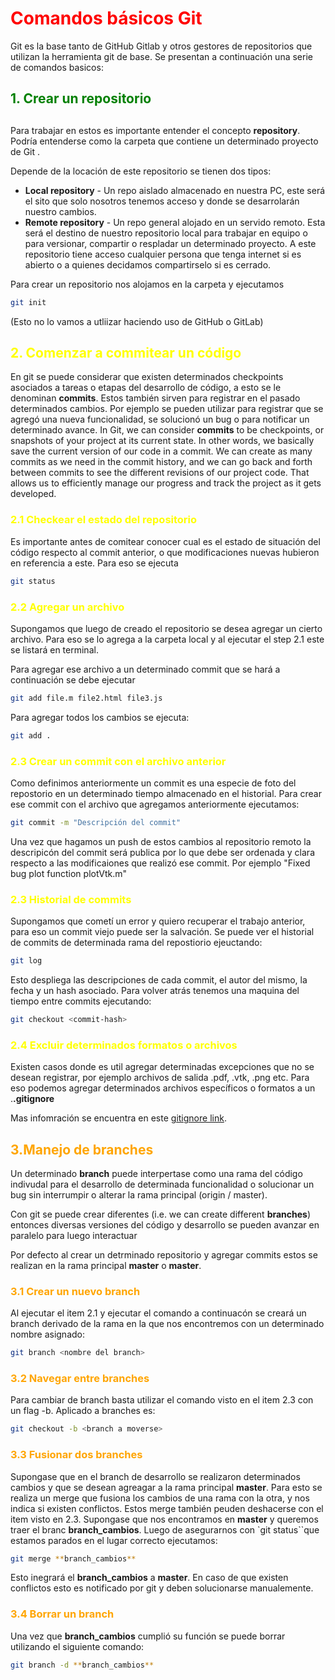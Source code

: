 # <span style="color:red">Comandos básicos Git    </span>
Git es la base tanto de GitHub Gitlab y otros gestores de repositorios que utilizan la herramienta git de base. Se presentan a continuación una serie de comandos basicos:

## <span style="color:green">1. Crear un repositorio    </span>

## 
Para trabajar en estos es importante entender el concepto **repository**. Podría entenderse como la carpeta que contiene un determinado proyecto de Git .  

Depende de la locación de este repositorio se tienen dos tipos:

- **Local repository** - Un repo aislado almacenado en nuestra PC, este será el sito que solo nosotros tenemos acceso y donde se desarrolarán nuestro cambios.
- **Remote repository** - Un repo general alojado en un servido remoto. Esta será el destino de nuestro repositorio local para trabajar en equipo o para versionar, compartir o respladar un determinado proyecto. A este repositorio tiene acceso cualquier persona que tenga internet si es abierto o a quienes decidamos compartirselo si es cerrado. 

Para crear un repositorio nos alojamos en la carpeta y ejecutamos 

```bash
git init
```
(Esto no lo vamos a utliizar haciendo uso de GitHub o GitLab)

## <span style="color:yellow">2. Comenzar a commitear un código    </span>

En git se puede considerar que existen determinados checkpoints asociados a tareas o etapas del desarrollo de código, a esto se le denominan **commits**. Estos también sirven para registrar en el pasado determinados cambios. Por ejemplo se pueden utilizar para registrar que se agregó una nueva funcionalidad, se solucionó un bug o para notificar un determinado avance.
In Git, we can consider **commits** to be checkpoints, or snapshots of your project at its current state. In other words, we basically save the current version of our code in a commit. We can create as many commits as we need in the commit history, and we can go back and forth between commits to see the different revisions of our project code. That allows us to efficiently manage our progress and track the project as it gets developed.

### <span style="color:yellow">2.1 Checkear el estado del repositorio   </span>

Es importante antes de comitear conocer cual es el estado de situación del código respecto al commit anterior, o que modificaciones nuevas hubieron en referencia a este. Para eso se ejecuta 

```bash 
git status 
```
### <span style="color:yellow"> 2.2 Agregar un archivo  </span>


Supongamos que luego de creado el repositorio se desea agregar un cierto archivo. Para eso se lo agrega a la carpeta local y al ejecutar el step 2.1 este se listará en terminal. 

Para agregar ese archivo a un determinado commit que se hará a continuación se debe ejecutar 

```bash
git add file.m file2.html file3.js
```
Para agregar todos los cambios se ejecuta:

```bash
git add .
```

### <span style="color:yellow"> 2.3 Crear un commit con el archivo anterior  </span>

Como definimos anteriormente un commit es una especie de foto del repostorio en un determinado tiempo almacenado en el historial. Para crear ese commit con el archivo que agregamos anteriormente ejecutamos:

```bash
git commit -m "Descripción del commit"
```
Una vez que hagamos un push de estos cambios al repositorio remoto la descripicón del commit será publica por lo que debe ser ordenada y clara respecto a las modificaiones que realizó ese commit. Por ejemplo "Fixed bug plot function plotVtk.m"

### <span style="color:yellow"> 2.3 Historial de commits  </span>
Supongamos que cometí un error y quiero recuperar el trabajo anterior, para eso un commit viejo puede ser la salvación. Se puede ver el historial de commits de determinada rama del repostiorio ejeuctando:

```bash
git log
```
Esto despliega las descripciones de cada commit, el autor del mismo, la fecha y un hash asociado. Para volver atrás tenemos una maquina del tiempo entre commits ejecutando:

```bash
git checkout <commit-hash>
```
### <span style="color:yellow"> 2.4 Excluir determinados formatos o archivos  </span>

Existen casos donde es util agregar determinadas excepciones que no se desean registrar, por ejemplo archivos de salida .pdf, .vtk, .png etc. Para eso podemos agregar determinados archivos específicos o formatos a un .**.gitignore** 

Mas infomración se encuentra en este [gitignore link](https://help.github.com/en/articles/ignoring-files).


## <span style="color:orange"> 3.Manejo de branches  </span>

Un determinado **branch** puede interpertase como una rama del código indivudal para el desarrollo de determinada funcionalidad o solucionar un bug sin interrumpir o alterar la rama principal (origin / master).

Con git se puede crear diferentes (i.e. we can create different **branches**) entonces diversas versiones del código y desarrollo se pueden avanzar en paralelo para luego interactuar

Por defecto al crear un detrminado repositorio y agregar commits estos se realizan en la rama principal **master** o  **master**.

### <span style="color:orange"> 3.1 Crear un nuevo branch </span>

Al ejecutar el item 2.1 y ejecutar el comando a continuacón se creará un branch derivado de la rama en la que nos encontremos con un determinado nombre asignado:

```bash
git branch <nombre del branch>
```
### <span style="color:orange">  3.2 Navegar entre branches </span>


Para cambiar de branch basta utilizar el comando visto en el item 2.3 con un flag -b. Aplicado a branches es:


```bash
git checkout -b <branch a moverse>
```

### <span style="color:orange">  3.3 Fusionar dos branches </span>

Supongase que en el branch de desarrollo se realizaron determinados cambios y que se desean agreagar a la rama principal **master**. Para esto se realiza un merge que fusiona los cambios de una rama con la otra, y nos indica si existen conflictos. Estos merge también peuden deshacerse con el item visto en 2.3. Supongase que nos encontramos en **master** y queremos traer el branc **branch_cambios**. Luego de asegurarnos con `git status``que estamos parados en el lugar correcto ejecutamos:

```bash
git merge **branch_cambios**
```
Esto inegrará el  **branch_cambios** a **master**. En caso de que existen conflictos esto es notificado por git y deben solucionarse manualemente. 

### <span style="color:orange">  3.4 Borrar un branch </span>

Una vez que **branch_cambios** cumplió su función se puede borrar utilizando el siguiente comando:

```bash
git branch -d **branch_cambios**
```



